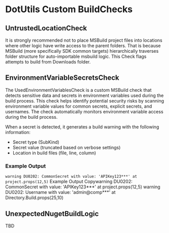 # DotUtils Custom BuildChecks

## UntrustedLocationCheck
It is strongly recommended not to place MSBuild project files into locations where other logic have write access to the parent folders.
That is because MSBuild (more specifically SDK common targets) hierarchically traverses folder structure for auto-importable msbuild logic.
This Check flags attempts to build from Downloads folder.

## EnvironmentVariableSecretsCheck
The UsedEnvironmentVariablesCheck is a custom MSBuild check that detects sensitive data and secrets in environment variables used during the build process. This check helps identify potential security risks by scanning environment variable values for common secrets, explicit secrets, and usernames.
The check automatically monitors environment variable access during the build process. 

When a secret is detected, it generates a build warning with the following information:
- Secret type (SubKind)
- Secret value (truncated based on verbose settings)
- Location in build files (file, line, column)

### Example Output
`warning DU0202: CommonSecret with value: 'APIKey123***' at project.props(12,5)`
Example Output
Copywarning DU0202: CommonSecret with value: 'APIKey123***' at project.props(12,5)
warning DU0202: Username with value: 'admin@comp***' at Directory.Build.props(25,10)

## UnexpectedNugetBuildLogic
TBD
